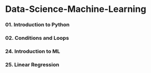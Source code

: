 # Data-Science-Machine-Learning

### 01. Introduction to Python
### 02. Conditions and Loops
### 24. Introduction to ML
### 25. Linear Regression
